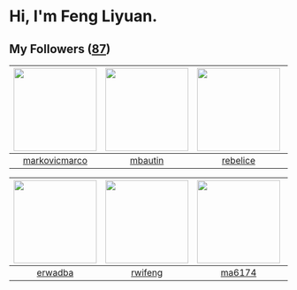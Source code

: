 # Hi, I'm Feng Liyuan.

## My Followers ([87](https://github.com/SunRunAway?tab=followers))

| <img src="https://avatars.githubusercontent.com/u/52882128?v=4" width="150" height="150" /> | <img src="https://avatars.githubusercontent.com/u/552936?v=4" width="150" height="150" /> | <img src="https://avatars.githubusercontent.com/u/20775801?v=4" width="150" height="150" /> | <img src="https://avatars.githubusercontent.com/u/25542995?v=4" width="150" height="150" /> |
| :-----------------------------------------------------------------------------------------: | :---------------------------------------------------------------------------------------: | :-----------------------------------------------------------------------------------------: | :-----------------------------------------------------------------------------------------: |
|                      [markovicmarco](https://github.com/markovicmarco)                      |                           [mbautin](https://github.com/mbautin)                           |                           [rebelice](https://github.com/rebelice)                           |                            [miamia0](https://github.com/miamia0)                            |

| <img src="https://avatars.githubusercontent.com/u/43768654?v=4" width="150" height="150" /> | <img src="https://avatars.githubusercontent.com/u/1814146?v=4" width="150" height="150" /> | <img src="https://avatars.githubusercontent.com/u/1449133?v=4" width="150" height="150" /> | <img src="https://avatars.githubusercontent.com/u/234891?v=4" width="150" height="150" /> |
| :-----------------------------------------------------------------------------------------: | :----------------------------------------------------------------------------------------: | :----------------------------------------------------------------------------------------: | :---------------------------------------------------------------------------------------: |
|                            [erwadba](https://github.com/erwadba)                            |                            [rwifeng](https://github.com/rwifeng)                           |                             [ma6174](https://github.com/ma6174)                            |                          [ekalinin](https://github.com/ekalinin)                          |